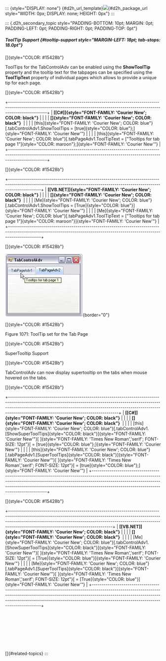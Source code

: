 ::: {style="DISPLAY: none"}
[](ms-xhelp:///?Id=d2h_url_template){#d2h_url_template}![](!package_url!){#d2h_package_url style="WIDTH: 0px; DISPLAY: none; HEIGHT: 0px"}
:::

::: {.d2h_secondary_topic style="PADDING-BOTTOM: 10pt; MARGIN: 0pt; PADDING-LEFT: 0pt; PADDING-RIGHT: 0pt; PADDING-TOP: 0pt"}
##### ToolTip Support {#tooltip-support style="MARGIN-LEFT: 18pt; tab-stops: 18.0pt"}

[]{style="COLOR: #15428b"} 

ToolTips for the TabControlAdv can be enabled using the **ShowToolTip** property and the tooltip text for the tabpages can be specified using the **ToolTipText** property of individual pages which allows to provide a unique tip for each page.

[]{style="COLOR: #15428b"} 

+-------------------------------------------------------------------------------------------------------------------------------------------------------------------------------+
| **[\[C#\]]{style="FONT-FAMILY: 'Courier New'; COLOR: black"}**                                                                                                                |
|                                                                                                                                                                               |
| **[]{style="FONT-FAMILY: 'Courier New'; COLOR: black"}**                                                                                                                      |
|                                                                                                                                                                               |
| [this]{style="FONT-FAMILY: 'Courier New'; COLOR: blue"}[.tabControlAdv1.ShowToolTips = [true]{style="COLOR: blue"};]{style="FONT-FAMILY: 'Courier New'"}                      |
|                                                                                                                                                                               |
| [this]{style="FONT-FAMILY: 'Courier New'; COLOR: blue"}[.tabPageAdv1.ToolTipText = [\"Tooltips for tab page 1\"]{style="COLOR: maroon"};]{style="FONT-FAMILY: 'Courier New'"} |
+-------------------------------------------------------------------------------------------------------------------------------------------------------------------------------+

[]{style="COLOR: #15428b"} 

+----------------------------------------------------------------------------------------------------------------------------------------------------------------------------+
| **[\[VB.NET\]]{style="FONT-FAMILY: 'Courier New'; COLOR: black"}**                                                                                                         |
|                                                                                                                                                                            |
| **[]{style="FONT-FAMILY: 'Courier New'; COLOR: black"}**                                                                                                                   |
|                                                                                                                                                                            |
| [Me]{style="FONT-FAMILY: 'Courier New'; COLOR: blue"}[.tabControlAdv1.ShowToolTips = [True]{style="COLOR: blue"}]{style="FONT-FAMILY: 'Courier New'"}                      |
|                                                                                                                                                                            |
| [Me]{style="FONT-FAMILY: 'Courier New'; COLOR: blue"}[.tabPageAdv1.ToolTipText = [\"Tooltips for tab page 1\"]{style="COLOR: maroon"}]{style="FONT-FAMILY: 'Courier New'"} |
+----------------------------------------------------------------------------------------------------------------------------------------------------------------------------+

[]{style="COLOR: #15428b"} 

![](ImagesExt/image76_1050.jpg){border="0"}

[]{style="COLOR: #15428b"} 

Figure 1071: ToolTip set for the Tab Page

[]{style="COLOR: #15428b"} 

SuperTooltip Support

[]{style="COLOR: #15428b"} 

TabControlAdv can now display supertooltip on the tabs when mouse hovered on the tabs.

[]{style="COLOR: #15428b"} 

+-------------------------------------------------------------------------------------------------------------------------------------------------------------------------------------------------------------------------------------------------------------------------------------------------+
| **[\[C#\]]{style="FONT-FAMILY: 'Courier New'; COLOR: black"}**                                                                                                                                                                                                                                  |
|                                                                                                                                                                                                                                                                                                 |
| **[]{style="FONT-FAMILY: 'Courier New'; COLOR: black"}**                                                                                                                                                                                                                                        |
|                                                                                                                                                                                                                                                                                                 |
| [this]{style="FONT-FAMILY: 'Courier New'; COLOR: blue"}[.tabControlAdv1.[ShowSuperToolTips]{style="COLOR: black"}]{style="FONT-FAMILY: 'Courier New'"}[ ]{style="FONT-FAMILY: 'Times New Roman','serif'; FONT-SIZE: 12pt"}[ = [true]{style="COLOR: blue"};]{style="FONT-FAMILY: 'Courier New'"} |
|                                                                                                                                                                                                                                                                                                 |
| [this]{style="FONT-FAMILY: 'Courier New'; COLOR: blue"}[.tabPageAdv1.[SuperToolTips]{style="COLOR: black"}]{style="FONT-FAMILY: 'Courier New'"}[ ]{style="FONT-FAMILY: 'Times New Roman','serif'; FONT-SIZE: 12pt"}[ = [true]{style="COLOR: blue"};]{style="FONT-FAMILY: 'Courier New'"}        |
+-------------------------------------------------------------------------------------------------------------------------------------------------------------------------------------------------------------------------------------------------------------------------------------------------+

[]{style="COLOR: #15428b"} 

+----------------------------------------------------------------------------------------------------------------------------------------------------------------------------------------------------------------------------------------------------------------------------------------------+
| **[\[VB.NET\]]{style="FONT-FAMILY: 'Courier New'; COLOR: black"}**                                                                                                                                                                                                                           |
|                                                                                                                                                                                                                                                                                              |
| **[]{style="FONT-FAMILY: 'Courier New'; COLOR: black"}**                                                                                                                                                                                                                                     |
|                                                                                                                                                                                                                                                                                              |
| [Me]{style="FONT-FAMILY: 'Courier New'; COLOR: blue"}[.tabControlAdv1.[ShowSuperToolTips]{style="COLOR: black"}]{style="FONT-FAMILY: 'Courier New'"}[ ]{style="FONT-FAMILY: 'Times New Roman','serif'; FONT-SIZE: 12pt"}[ = [True]{style="COLOR: blue"}]{style="FONT-FAMILY: 'Courier New'"} |
|                                                                                                                                                                                                                                                                                              |
| [Me]{style="FONT-FAMILY: 'Courier New'; COLOR: blue"}[.tabPageAdv1.[SuperToolTips]{style="COLOR: black"}]{style="FONT-FAMILY: 'Courier New'"}[ ]{style="FONT-FAMILY: 'Times New Roman','serif'; FONT-SIZE: 12pt"}[ = [True]{style="COLOR: blue"}]{style="FONT-FAMILY: 'Courier New'"}        |
+----------------------------------------------------------------------------------------------------------------------------------------------------------------------------------------------------------------------------------------------------------------------------------------------+

 

 

 

 

[]{#related-topics}
:::
